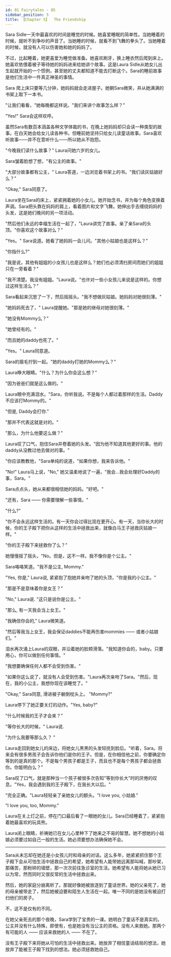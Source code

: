 ```yaml
---
id: 01 Fairytales - 05
sidebar_position: 5
title: 【Chapter 5】  The Friendship
---
```

Sara Sidle一天中最喜欢的时间是睡觉的时候。她喜爱睡眠的简单性。当她睡着的时候，就听不到争吵的声音了。当她睡的时候，就看不到飞舞的拳头了。当她睡着的时候，就没有人可以伤害她和她的妈妈了。

不过，比起睡着，她更喜爱为睡觉做准备。她喜欢刷牙，换上睡衣然后爬到床上。她喜欢依偎着被子等待她的妈妈进来给她讲个故事。这是Laura Sidle从她女儿出生起就开始的一个惯例，甚至她的丈夫都知道不能去打断这个。Sara的睡前故事是他们生活中一件真正神圣的事情。

Sara 爬上床只要等几分钟，她妈妈就会走进屋子。她朝Sara微笑，并从她满满的书架上取下一本书。

"让我们看看，"她每晚都这样说。"我们来讲个故事怎么样？"

"Yes!" Sara会这样欢呼。

虽然Sara有数百本涵盖各种文学体裁的书，在晚上她妈妈却只会读一种类型的故事。在白天她会给女儿读各种书，但睡前她坚持只给女儿读童话故事。Sara喜欢听故事——并不在意听什么——所以她从不抱怨。

"今晚我们读什么故事？" Laura问她六岁的女儿。

Sara皱着脸想了想，"有公主的故事。"

"大部分故事都有公主，" Laura答道，一边浏览着书架上的书。"我们读灰姑娘好么？"

"Okay," Sara同意了。

Laura坐在Sara的床上，紧紧拥着她的小女儿。她开始念书，并为每个角色变换着声调。Sara把头靠在妈妈的肩上，看着图片和文字飞舞。她伸出手去缠绕妈妈的头发，这是她们晚间的另一项活动。

"然后他们永远的幸福生活在一起了，"Laura讲完了故事。亲了亲Sara的头顶。"你喜欢这个故事对么？"

"Yes。" Sara说道。她看了她妈妈一会儿问。"其他小姑娘也是这样么？"

"你指什么?"

"我是说，其他有姐姐的小女孩儿也是这样么？她们也必须清扫房间而她们的姐姐只在一旁看着？"

"我不清楚。我没有姐姐。"Laura说。"也许对一些小女孩儿来说是这样的。你想过这样生活么？" 

Sara看起来沉思了一下，然后摇摇头。"我不想做灰姑娘。她妈妈对她很刻薄。"

"她妈妈死去了，" Laura提醒她。"那是她的继母对她很刻薄。"

"她没有Mommy么？"

"她曾经有的。"

"而且她的daddy也死了。"

"Yes。" Laura同意道。

Sara的眉毛拧到一起。"她的daddy打她的Mommy么？"

Laura睁大眼睛。"什么？为什么你会这么想？"

"因为爸爸们就是这么做的。"

Laura眼中充满泪水。"Sara，你听我说。不是每个人都过着那样的生活。Daddy不应该打Mommy的。"

"但是, Daddy会打你."

"那并不代表这就是对的。"

"那么，为什么他要这么做？"

Laura叹了口气，抱住Sara并卷着她的头发。"因为他不知道其他更好的事。他的daddy从没教过他去做对的事。"

"你应该教教他，"Sara单纯的说道，"如果你想，我来告诉他。"

"No!" Laura马上说，"No," 她又温柔地说了一遍，"我会...我会处理好Daddy的事，Sara。" 

Sara点点头，她从来都很相信她的妈妈。"好吧。"

"还有，Sara —— 你需要理解一些事情。"

"什么?"

"你不会永远这样生活的。有一天你会过得比现在更开心。有一天，当你长大的时候，你的王子殿下把你从这样的生活中拯救出来，就像白马王子拯救灰姑娘一样。"

"你的王子殿下来拯救你了么？"

她慢慢摇了摇头，"No。但是，这不一样。我不像你是个公主。"

Sara咯咯笑道。"我不是公主, Mommy."

"Yes, 你是," Laura说, 紧紧抱了抱她并亲吻了她的头顶，"你是我的小公主。"

"那是不是意味着你是女王？"

"No," Laura说. "这只是说你是公主。"

"那么, 有一天我会当上女王。"

"我确信你会的," Laura微笑道。

"然后等我当上女王，我会保证daddies不能再伤害mommies —— 或者小姑娘们。"

泪水再次涌上Laura的双眼，并沿着她的脸颊滑落。"我知道你会的，baby。只要用心，你可以做到任何事情。"

"我想要确保任何人都不会受到伤害。"

"如果你这么说了，就没有人会受到伤害。"Laura再次亲吻了Sara。"然后，现在，我的小公主，我想你现在该睡觉了。"

"Okay," Sara同意, 滑进被子躺倒枕头上。 "Mommy?"

Laura停下了她正要关灯的动作。"Yes, baby?"

“什么时候我的王子才会来？”

"等你长大的时候，" Laura说.

"为什么我要等那么久？ "

Laura走回到她女儿的床边，将她女儿黑黑的头发轻抚到脸后。"听着，Sara。将来会有很多男孩子会告诉你他们是你的王子。但是，在你相信他之前，你要确定你等到的是真的那个。不是每个男孩子都是王子，而且也不是每个男孩子都会拯救你。你能明白么？"

Sara叹了口气，就是那种当一个孩子被很多次告知"等到你长大"时的厌倦的叹息。"Yes，我会遇到我的王子殿下，在我长大以后。"

"完全正确。"Laura轻轻亲了亲她女儿的额头。"I love you, 小姑娘."

"I love you, too, Mommy."

Laura在关上灯之前，停在门口最后看了一眼她的女儿。Sara已经睡着了，紧紧抱着她最喜欢的玩具熊。

Laura闭上眼睛，祈祷她已在女儿心里种下了她来之不易的智慧。她不想她的小姑娘必须要过如自己一般的生活。她必须要想办法确保她不会。

***************

Sara从未忘却在她还是小女孩儿时和母亲的对话。这么多年，她紧紧抓住那个王子殿下会从可怕生活中拯救自己的希望，她希望有人能带她远离那叫喊，那吵架，那痛苦，那粉碎的墙壁，那一次次前往急诊室的生活。她希望有人能将她从她已习以为常，然而同时又很反常的生活中拯救出来。

然后，她的家庭分崩离析了。那就好像她被放逐到了童话世界。她的父亲死了，她的母亲被带走了，然后她被迫要和陌生人生活在一起。唯一不同的是她没有被迫打扫他们的房子。

不，这不是仅有的不同。

在她父亲死去的那个夜晚，Sara学到了宝贵的一课。她明白了童话不是真实的。公主并没有什么特殊，即使有，也是她没有当公主的资格。没有人来救她。那两个有可能的人 —— 应该来救她的人 —— 不在了。

没有王子殿下来将她从可怕的生活中拯救出来。她放弃了相信童话结局的想法，她放弃了能被王子殿下找到的想法。她必须拯救她自己。



